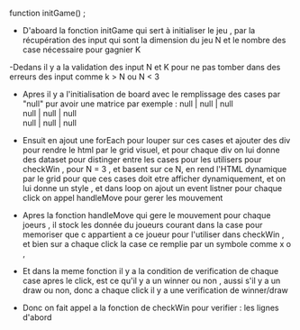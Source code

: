 function initGame() ;
- D'aboard la fonction initGame qui sert à initialiser le jeu , par la récupération des input qui sont la dimension du jeu N et le nombre 
des case nécessaire pour gagnier K 

-Dedans il y a la validation des input N et K pour ne pas tomber dans des erreurs des input comme k > N ou N < 3 

- Apres il y a l'initialisation de board avec le remplissage des cases par "null" pur avoir une matrice 
par exemple : null | null | null   
              null | null | null    
              null | null | null   

- Ensuit en ajout une forEach pour louper sur ces cases et ajouter des div pour rendre le html par le grid visuel, et pour chaque div on lui donne des dataset pour distinger entre les cases pour les utilisers pour checkWin , pour N = 3 , et basent sur ce N, en rend l'HTML dynamique par le grid pour que ces cases doit etre afficher dynamiquement, et on lui donne un style , et dans loop on ajout un event listner pour chaque click on appel handleMove pour gerer les mouvement 

- Apres la fonction handleMove qui gere le mouvement pour chaque joeurs , il stock les donnée du joueurs courant dans la case pour memoriser que c appartient a ce joueur pour l'utiliser dans checkWin , et bien sur a chaque click la case ce remplie par un symbole comme x o , 

- Et dans la meme fonction il y a la condition de verification de chaque case apres le click, est ce qu'il y a un winner ou non , aussi s'il y a un draw ou non, donc a chaque click il y a une verification de winner/draw 

- Donc on fait appel a la fonction de checkWin pour verifier : 
    les lignes d'abord 